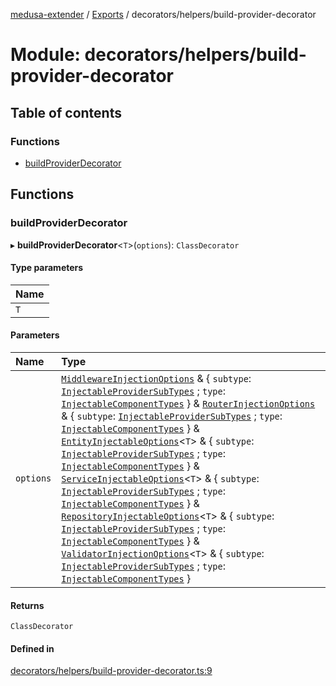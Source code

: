 [medusa-extender](../README.md) / [Exports](../modules.md) / decorators/helpers/build-provider-decorator

# Module: decorators/helpers/build-provider-decorator

## Table of contents

### Functions

- [buildProviderDecorator](decorators_helpers_build_provider_decorator.md#buildproviderdecorator)

## Functions

### buildProviderDecorator

▸ **buildProviderDecorator**<`T`\>(`options`): `ClassDecorator`

#### Type parameters

| Name |
| :------ |
| `T` |

#### Parameters

| Name | Type |
| :------ | :------ |
| `options` | [`MiddlewareInjectionOptions`](core_types.md#middlewareinjectionoptions) & { `subtype`: [`InjectableProviderSubTypes`](core_types.md#injectableprovidersubtypes) ; `type`: [`InjectableComponentTypes`](core_types.md#injectablecomponenttypes)  } & [`RouterInjectionOptions`](core_types.md#routerinjectionoptions) & { `subtype`: [`InjectableProviderSubTypes`](core_types.md#injectableprovidersubtypes) ; `type`: [`InjectableComponentTypes`](core_types.md#injectablecomponenttypes)  } & [`EntityInjectableOptions`](core_types.md#entityinjectableoptions)<`T`\> & { `subtype`: [`InjectableProviderSubTypes`](core_types.md#injectableprovidersubtypes) ; `type`: [`InjectableComponentTypes`](core_types.md#injectablecomponenttypes)  } & [`ServiceInjectableOptions`](core_types.md#serviceinjectableoptions)<`T`\> & { `subtype`: [`InjectableProviderSubTypes`](core_types.md#injectableprovidersubtypes) ; `type`: [`InjectableComponentTypes`](core_types.md#injectablecomponenttypes)  } & [`RepositoryInjectableOptions`](core_types.md#repositoryinjectableoptions)<`T`\> & { `subtype`: [`InjectableProviderSubTypes`](core_types.md#injectableprovidersubtypes) ; `type`: [`InjectableComponentTypes`](core_types.md#injectablecomponenttypes)  } & [`ValidatorInjectionOptions`](core_types.md#validatorinjectionoptions)<`T`\> & { `subtype`: [`InjectableProviderSubTypes`](core_types.md#injectableprovidersubtypes) ; `type`: [`InjectableComponentTypes`](core_types.md#injectablecomponenttypes)  } |

#### Returns

`ClassDecorator`

#### Defined in

[decorators/helpers/build-provider-decorator.ts:9](https://github.com/adrien2p/medusa-extender/blob/03cec4f/src/decorators/helpers/build-provider-decorator.ts#L9)
